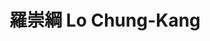 ---
chinese_name: 羅崇綱
english_name: Lo Chung-Kang
title: 羅崇綱 Lo Chung-Kang
id: chungkanglo
collection: members
position: Part-time Research Assistant
type: part-time research assistant
department: 123
image_path: https://source.unsplash.com/collection/139386/600x600?a=.png
photo: chungkanglo.jpeg
blurb: 123
---
